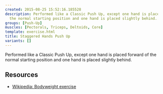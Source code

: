 ```yaml
---
created: 2015-08-25 15:52:16.185528
description: Performed like a Classic Push Up, except one hand is placed forward of
  the normal starting position and one hand is placed slightly behind..
groups: [Push-Up]
muscles: [Pectorals, Triceps, Deltoids, Core]
template: exercise.html
title: Staggered Hands Push Up
variants: []
---
```

Performed like a Classic Push Up, except one hand is placed forward of the normal starting position and one hand is placed slightly behind.

## Resources

* [Wikipedia: Bodyweight exercise](https://en.wikipedia.org/wiki/Bodyweight_exercise)